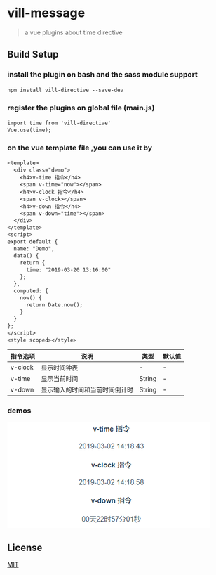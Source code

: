 # vill-message

> a vue plugins about time directive

## Build Setup

### install the plugin on bash and the sass module support

```
npm install vill-directive --save-dev
```

### register the plugins on global file (main.js)

```
import time from 'vill-directive'
Vue.use(time);
```

### on the vue template file ,you can use it by

```
<template>
  <div class="demo">
    <h4>v-time 指令</h4>
    <span v-time="now"></span>
    <h4>v-clock 指令</h4>
    <span v-clock></span>
    <h4>v-down 指令</h4>
    <span v-down="time"></span>
  </div>
</template>
<script>
export default {
  name: "Demo",
  data() {
    return {
      time: "2019-03-20 13:16:00"
    };
  },
  computed: {
    now() {
      return Date.now();
    }
  }
};
</script>
<style scoped></style>
```
| 指令选项 | 说明 | 类型 | 默认值
|----- | ----- | ----- | ----- 
| v-clock | 显示时间钟表| - | -
| v-time | 显示当前时间 | String | -
| v-down | 显示输入的时间和当前时间倒计时 | String | -
### demos
![demo](https://github.com/Harhao/vill-directive/blob/master/src/assets/demo.gif)
## License
[MIT](http://opensource.org/licenses/MIT)
